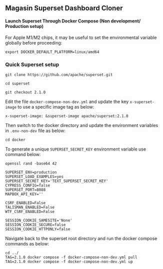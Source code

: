 ## Magasin Superset Dashboard Cloner
#### Launch Superset Through Docker Compose (Non development/ Production setup)

For Apple M1/M2 chips, it may be useful to set the environmental variable globally before proceeding:
```
export DOCKER_DEFAULT_PLATFORM=linux/amd64
```

### Quick Superset setup
```
git clone https://github.com/apache/superset.git

cd superset

git checkout 2.1.0

```
Edit the file ```docker-compose-non-dev.yml``` and update the key ```x-superset-image``` to use a specific image tag as below:

```
x-superset-image: &superset-image apache/superset:2.1.0
```
Then switch to the docker directory and update the environment variables in ```.env-non-dev``` file as below:

```
cd docker
```

To generate a unique ```SUPERSET_SECRET_KEY``` environment variable use command below:
```
openssl rand -base64 42
```
```
SUPERSET_ENV=production
SUPERSET_LOAD_EXAMPLES=yes
SUPERSET_SECRET_KEY='TEXT_SUPERSET_SECRET_KEY'
CYPRESS_CONFIG=false
SUPERSET_PORT=8088
MAPBOX_API_KEY=''

CSRF_ENABLED=False
TALISMAN_ENABLED=False
WTF_CSRF_ENABLED=False

SESSION_COOKIE_SAMESITE='None'
SESSION_COOKIE_SECURE=false 
SESSION_COOKIE_HTTPONLY=false
```



Navigate back to the superset root directory and run the docker compose commands as below:
```
cd ../
TAG=2.1.0 docker compose -f docker-compose-non-dev.yml pull
TAG=2.1.0 docker compose -f docker-compose-non-dev.yml up
```
